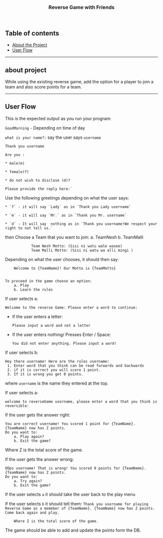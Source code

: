 <p align="center">
  <h3 align="center">Reverse Game with Friends</h3>

</p>

<br>

## Table of contents
- [About the Project](#about-project)
- [User Flow](#user-flow)


<hr>

## about project

While using the existing reverse game, add the option for a player to join a team and also score points for a team.
<hr>

## User Flow

This is the expected output as you run your program:

`GoodMorning` - Depending on time of day

`what is your name?:` say the user says `username`

`Thank you username`

`Are you :`

    * male(m)

    * female(f)

    * do not wish to disclose (d)?

    Please provide the reply here:`

Use the following greetings depending on what the user says:

    * `f` - it will say `Lady` as in `Thank you Lady username`

    * `m` - it will say `Mr.` as in `Thank you Mr. username`

    * `d` - It will say  nothing as in `Thank you username!We respect your right to not tell us.`

then
    Choose a Team that you want to join:
            a. TeamNesh
            b. TeamMalli

                Team Nesh Motto: (Sisi ni watu wale wasee)
                Team Malli Motto: (Sisi ni watu wa alli mingi )

Depending on what the user chooses, it should then say:

        Welcome to {TeamName}! Our Motto is {TeamMotto}


    To proceed in the game choose an option:
        a. Play
        b. Learn the rules

If user selects a:

 `Welcome to the reverse Game:
 Please enter a word to continue:`

-  If the user enters a letter:

    `Please input a word and not a letter`

-  If the user enters nothing/ Presses Enter / Space:

    `You did not enter anything. Please input a word!`


If user selects b:

    Hey there username! Here are the rules username:
     1. Enter word that you think can be read forwards and backwards
     2. if it is correct you will score 1 point.
     3. If it is wrong you get 0 points.

where `username` is the name they entered at the top.

If user selects a:

    welcome to reverseGame username, please enter a word that you think is reversible:

If the user gets the answer right:

    You are correct username! You scored 1 point for {TeamName}. {TeamName} now has Z points.
    Do you want to:
        a. Play again?
        b. Exit the game?

Where Z is the total score of the game.

If the user gets the answer wrong:

    OOps username! That is wrong! You scored 0 points for {TeamName}. {TeamName} now has Z points.
    Do you want to:
        a. Try again?
        b. Exit the game?

If the user selects `a` it should take the user back to the play menu


If the user selects `b` it should tell them:
    `Thank you username for playing Reverse Game as a memeber of {TeamName}.
        {TeamName} now has Z points.
    Come back again and play.`

        Where Z is the total score of the game.

The game should be able to add and update the points form the DB.

